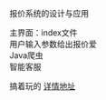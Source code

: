 报价系统的设计与应用


主界面：index文件  
用户输入参数给出报价爱  
Java爬虫  
智能客服  

搞着玩的
[详情地址](Https://47.101.198.71/baojia/index.jsp")